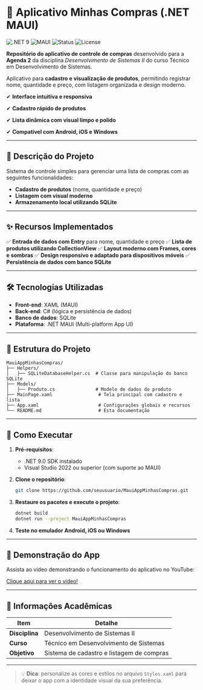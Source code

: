 # 🛒 Aplicativo Minhas Compras (.NET MAUI)

![.NET 9](https://img.shields.io/badge/.NET-9.0-blueviolet)
![MAUI](https://img.shields.io/badge/Mobile-MAUI-ff69b4)
![Status](https://img.shields.io/badge/Status-Concluído-brightgreen)
![License](https://img.shields.io/badge/Licença-MIT-blue)

**Repositório do aplicativo de controle de compras** desenvolvido para a **Agenda 2** da disciplina *Desenvolvimento de Sistemas II* do curso Técnico em Desenvolvimento de Sistemas.

Aplicativo para **cadastro e visualização de produtos**, permitindo registrar nome, quantidade e preço, com listagem organizada e design moderno.

✔ **Interface intuitiva e responsiva**

✔ **Cadastro rápido de produtos**

✔ **Lista dinâmica com visual limpo e polido**

✔ **Compatível com Android, iOS e Windows**

---

## 📝 Descrição do Projeto

Sistema de controle simples para gerenciar uma lista de compras com as seguintes funcionalidades:

* **Cadastro de produtos** (nome, quantidade e preço)
* **Listagem com visual moderno**
* **Armazenamento local utilizando SQLite**

---

## ✨ Recursos Implementados

✅ **Entrada de dados com Entry** para nome, quantidade e preço
✅ **Lista de produtos utilizando CollectionView**
✅ **Layout moderno com Frames, cores e sombras**
✅ **Design responsivo e adaptado para dispositivos móveis**
✅ **Persistência de dados com banco SQLite**

---

## 🛠 Tecnologias Utilizadas

* **Front-end**: XAML (MAUI)
* **Back-end**: C# (lógica e persistência de dados)
* **Banco de dados**: SQLite
* **Plataforma**: .NET MAUI (Multi-platform App UI)

---

## 📂 Estrutura do Projeto

```
MauiAppMinhasCompras/  
├── Helpers/  
│   ├── SQLiteDatabaseHelper.cs  # Classe para manipulação do banco SQLite  
├── Models/  
│   ├── Produto.cs               # Modelo de dados do produto  
├── MainPage.xaml                 # Tela principal com cadastro e lista  
├── App.xaml                      # Configurações globais e recursos  
└── README.md                     # Esta documentação  
```

---

## 🚀 Como Executar

1. **Pré-requisitos**:

   * .NET 9.0 SDK instalado
   * Visual Studio 2022 ou superior (com suporte ao MAUI)

2. **Clone o repositório**:

   ```bash
   git clone https://github.com/seuusuario/MauiAppMinhasCompras.git
   ```

3. **Restaure os pacotes e execute o projeto**:

   ```bash
   dotnet build
   dotnet run --project MauiAppMinhasCompras
   ```

4. **Teste no emulador Android, iOS ou Windows**

---

## 🎥 Demonstração do App

Assista ao vídeo demonstrando o funcionamento do aplicativo no YouTube:

<a href="https://youtu.be/rrAKNwuhrpI" target="_blank">Clique aqui para ver o vídeo!</a>

---

## 📌 Informações Acadêmicas

| Item           | Detalhe                                   |
| -------------- | ----------------------------------------- |
| **Disciplina** | Desenvolvimento de Sistemas II            |
| **Curso**      | Técnico em Desenvolvimento de Sistemas    |
| **Objetivo**   | Sistema de cadastro e listagem de compras |

---

> 💡 **Dica**: personalize as cores e estilos no arquivo `Styles.xaml` para deixar o app com a identidade visual da sua preferência.

